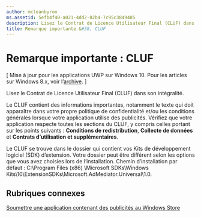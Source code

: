 ```yaml
---
author: mcleanbyron
ms.assetid: 5efb4f40-a021-4dd2-82b4-7c95c3849485
description: Lisez le Contrat de Licence Utilisateur Final (CLUF) dans son intégralité pour connaître les informations importantes.
title: Remarque importante &#58; CLUF
---
```


# Remarque importante &#58; CLUF


\[ Mise à jour pour les applications UWP sur Windows 10. Pour les articles sur Windows 8.x, voir l’[archive](http://go.microsoft.com/fwlink/p/?linkid=619132). \]

Lisez le Contrat de Licence Utilisateur Final (CLUF) dans son intégralité.

Le CLUF contient des informations importantes, notamment le texte qui doit apparaître dans votre propre politique de confidentialité et/ou les conditions générales lorsque votre application utilise des publicités. Vérifiez que votre application respecte toutes les sections du CLUF, y compris celles portant sur les points suivants : **Conditions de redistribution**, **Collecte de données** et **Contrats d’utilisation et supplémentaires**.

Le CLUF se trouve dans le dossier qui contient vos Kits de développement logiciel (SDK) d’extension. Votre dossier peut être différent selon les options que vous avez choisies lors de l’installation. Chemin d’installation par défaut : C:\\Program Files (x86) \\Microsoft SDKs\\Windows Kits\\10\\ExtensionSDKs\\Microsoft.AdMediator.Universal\\1.0.

## Rubriques connexes

[Soumettre une application contenant des publicités au Windows Store](submit-an-app-with-ads-to-the-windows-store.md)

 

 


<!--HONumber=May16_HO2-->


